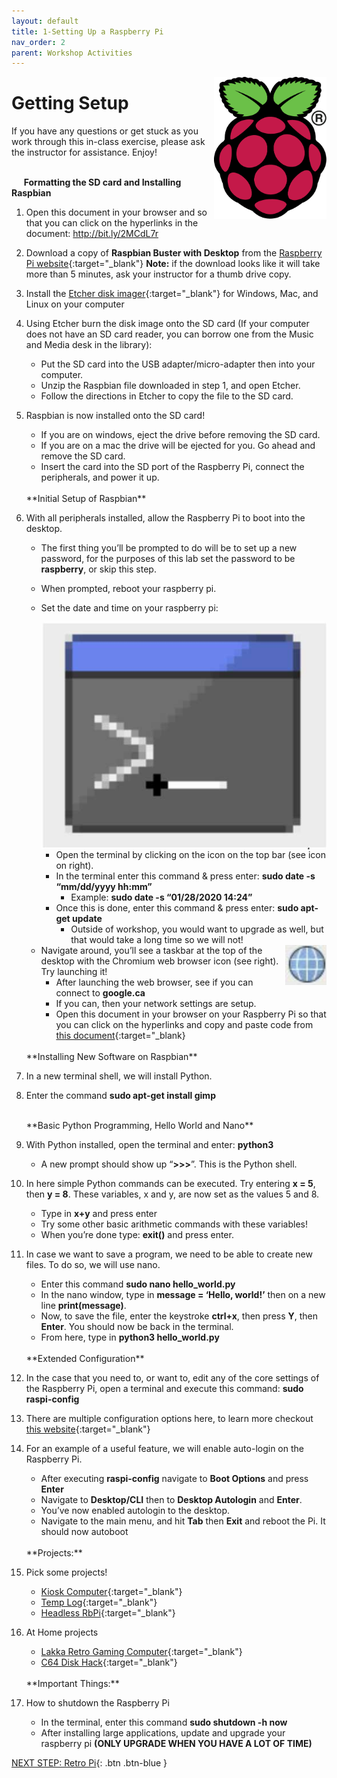 ```yaml
---
layout: default
title: 1-Setting Up a Raspberry Pi
nav_order: 2
parent: Workshop Activities
---
```


<img src="images/logo.png" alt="logo" style="float:right;width:180px;">

# Getting Setup

If you have any questions or get stuck as you work through this in-class exercise, please ask the instructor for assistance. Enjoy!

<br>&nbsp;&nbsp;&nbsp;&nbsp;&nbsp;**Formatting the SD card and Installing Raspbian**

1.  Open this document in your browser and so that you can click on the hyperlinks in the document:  http://bit.ly/2MCdL7r
2.  Download a copy of **Raspbian Buster with Desktop** from the [Raspberry Pi website](https://www.raspberrypi.org/downloads/raspbian/){:target="_blank"}  **Note:** if the download looks like it will take more than 5 minutes, ask your instructor for a thumb drive copy.
3.  Install the [Etcher disk imager](https://www.balena.io/etcher/){:target="_blank"} for Windows, Mac, and Linux on your computer
4.  Using Etcher burn the disk image onto the SD card (If your computer does not have an SD card reader, you can borrow one from the Music and Media desk in the library):
    -   Put the SD card into the USB adapter/micro-adapter then into your computer.
    -   Unzip the Raspbian file downloaded in step 1, and open Etcher.
    -   Follow the directions in Etcher to copy the file to the SD card.
5.  Raspbian is now installed onto the SD card!
    -   If you are on windows, eject the drive before removing the SD card.
    -   If you are on a mac the drive will be ejected for you. Go ahead and remove the SD card.
    -   Insert the card into the SD port of the Raspberry Pi, connect the peripherals, and power it up.

    <br>
    **Initial Setup of Raspbian**
    
6.  With all peripherals installed, allow the Raspberry Pi to boot into the desktop.
    -   The first thing you’ll be prompted to do will be to set up a new password, for the purposes of this lab set the password to be **raspberry**, or skip this step.
    -   When prompted, reboot your raspberry pi.
    -   Set the date and time on your raspberry pi:
        
        <img src="images/act-1/command-line-logo.png" alt="console icon" style="float:right;width:65;">
        
        -   Open the terminal by clicking on the icon on the top bar (see icon on right).
        -   In the terminal enter this command & press enter: **sudo date -s “mm/dd/yyyy hh:mm”**
            -   Example: **sudo date -s “01/28/2020 14:24”**
        -   Once this is done, enter this command & press enter: **sudo apt-get update**
            -   Outside of workshop, you would want to upgrade as well, but that would take a long time so we will not!
    
    <img src="images/act-1/globe-logo.png" alt="globe icon" style="float:right;width:60;">
    
    -   Navigate around, you’ll see a taskbar at the top of the desktop with the Chromium web browser icon (see right). Try launching it!
        -   After launching the web browser, see if you can connect to **google.ca**
        -   If you can, then your network settings are setup.
        -   Open this document in your browser on your Raspberry Pi so that you can click on the hyperlinks and copy and paste code from [this document](http://bit.ly/2MCdL7r){:target="_blank}

    <br>
    **Installing New Software on Raspbian**
    
7.  In a new terminal shell, we will install Python.
8.  Enter the command **sudo apt-get install gimp**
    
    <br>
    **Basic Python Programming, Hello World and Nano**
    
9.  With Python installed, open the terminal and enter: **python3**
    -   A new prompt should show up “**>>>**”. This is the Python shell.
0.  In here simple Python commands can be executed. Try entering **x = 5**, then **y = 8**. These variables, x and y, are now set as the values 5 and 8.
    -   Type in **x+y** and press enter
    -   Try some other basic arithmetic commands with these variables!
    -   When you’re done type: **exit()** and press enter.
1.  In case we want to save a program, we need to be able to create new files. To do so, we will use nano.
    -   Enter this command **sudo nano hello_world.py**
    -   In the nano window, type in **message = ‘Hello, world!’** then on a new line **print(message)**.
    -   Now, to save the file, enter the keystroke **ctrl+x**, then press **Y**, then **Enter**. You should now be back in the terminal.
    -   From here, type in **python3 hello_world.py**

    <br>
    **Extended Configuration**
    
2.  In the case that you need to, or want to, edit any of the core settings of the Raspberry Pi, open a terminal and execute this command: **sudo raspi-config**
3.  There are multiple configuration options here, to learn more checkout [this website](https://elinux.org/RPi_raspi-config){:target="_blank"}
4.  For an example of a useful feature, we will enable auto-login on the Raspberry Pi.
    -   After executing **raspi-config** navigate to **Boot Options** and press **Enter**
    -   Navigate to **Desktop/CLI** then to **Desktop Autologin** and **Enter**.
    -   You’ve now enabled autologin to the desktop.
    -   Navigate to the main menu, and hit **Tab** then **Exit** and reboot the Pi. It should now autoboot

    <br>
    **Projects:**
    
5.  Pick some projects!
    -   [Kiosk Computer](http://bit.ly/2ryOD9G){:target="_blank"}
    -   [Temp Log](http://bit.ly/38NjrnG){:target="_blank"}
    -   [Headless RbPi](http://bit.ly/3afHkoH){:target="_blank"}
6.  At Home projects
    -   [Lakka Retro Gaming Computer](http://bit.ly/33CDwL7){:target="_blank"}
    -   [C64 Disk Hack](http://bit.ly/2O7ajSP){:target="_blank"}

    <br>
    **Important Things:**
    
7.  How to shutdown the Raspberry Pi
    -   In the terminal, enter this command **sudo shutdown -h now**
    -   After installing large applications, update and upgrade your raspberry pi **(ONLY UPGRADE WHEN YOU HAVE A LOT OF TIME)**

[NEXT STEP: Retro Pi](act-2.html){: .btn .btn-blue }
